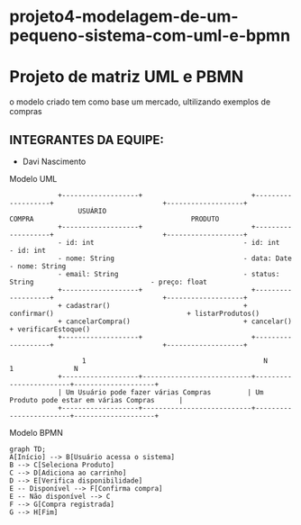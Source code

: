 # projeto4-modelagem-de-um-pequeno-sistema-com-uml-e-bpmn

# Projeto de matriz UML e PBMN
o modelo criado tem como base um mercado, ultilizando exemplos de compras
## INTEGRANTES DA EQUIPE:
- Davi Nascimento

Modelo UML 

                +-------------------+                           +-------------------+                           +-------------------+
                     USUÁRIO                                          COMPRA                                       PRODUTO
                +-------------------+                           +-------------------+                           +-------------------+
                - id: int                                     - id: int                                     - id: int
                - nome: String                                - data: Date                                 - nome: String
                - email: String                               - status: String                             - preço: float
                +-------------------+                           +-------------------+                           +-------------------+
                + cadastrar()                                 + confirmar()                                 + listarProdutos()
                + cancelarCompra()                            + cancelar()                                  + verificarEstoque()
                +-------------------+                           +-------------------+                           +-------------------+
                
                      1                                            N                           1               N
                +-------------------+---------------------------+------------------------+--------------------+
                | Um Usuário pode fazer várias Compras         | Um Produto pode estar em várias Compras      |
                +-------------------+---------------------------+------------------------+--------------------+


Modelo BPMN

    graph TD;
    A[Início] --> B[Usuário acessa o sistema]
    B --> C[Seleciona Produto]
    C --> D[Adiciona ao carrinho]
    D --> E[Verifica disponibilidade]
    E -- Disponível --> F[Confirma compra]
    E -- Não disponível --> C
    F --> G[Compra registrada]
    G --> H[Fim]
